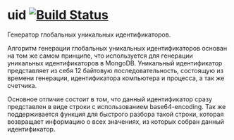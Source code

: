 # uid [![Build Status](https://travis-ci.org/geotrace/uid.svg)](https://travis-ci.org/geotrace/uid)

Генератор глобальных уникальных идентификаторов.

Алгоритм генерации глобальных уникальных идентификаторов основан на том же самом принципе, что используется для генерации уникальных идентификаторов в MongoDB. Уникальный идентификатор представляет из себя 12 байтовую последовательность, состоящую из времени генерации, идентификатора компьютера и процесса, а так же счетчика. 

Основное отличие состоит в том, что данный идентификатор сразу представлен в виде строки с использованием base64-encoding. Так же поддерживается функция для быстрого разбора такой строки, которая возвращает информацию о всех значениях, из которых собран данный идентификатор.
